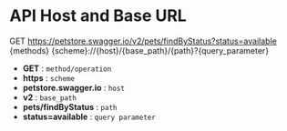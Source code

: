 
# API Host and Base URL

GET https://petstore.swagger.io/v2/pets/findByStatus?status=available
{methods} {scheme}://{host}/{base_path}/{path}?{query_parameter}

- **GET** : `method/operation`
- **https** : `scheme`
- **petstore.swagger.io** : `host`
- **v2** : `base_path`
- **pets/findByStatus** : `path`
- **status=available** : `query parameter`

